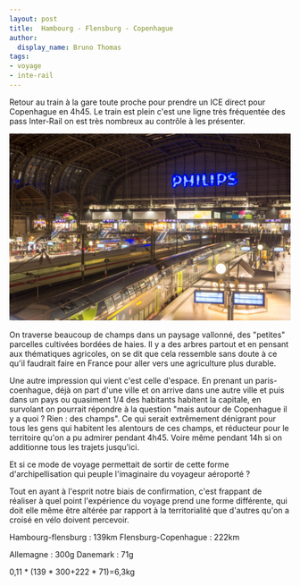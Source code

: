 ```yaml
---
layout: post
title:  Hambourg - Flensburg - Copenhague
author:
  display_name: Bruno Thomas
tags:
- voyage
- inte-rail
---
```

Retour au train à la gare toute proche pour prendre un ICE direct pour Copenhague en 4h45. Le train est plein c'est une ligne très fréquentée des pass Inter-Rail on est très nombreux au contrôle à les  présenter.

![gare de Hambourg](/images/interrail2023/IMGP4178.jpg)

On traverse beaucoup de champs dans un paysage vallonné, des "petites" parcelles cultivées bordées de haies. Il y a des arbres partout et en pensant aux thématiques agricoles, on se dit que cela ressemble sans doute  à ce qu'il faudrait faire en France pour aller vers une agriculture plus durable.

Une autre impression qui vient c'est celle d'espace. En  prenant un paris-coenhague, déjà on part d'une ville et on arrive dans une autre ville et puis dans un pays ou quasiment 1/4 des habitants habitent la capitale, en survolant on pourrait répondre à la question "mais autour de Copenhague il y a quoi ? Rien : des  champs". Ce qui serait extrêmement dénigrant pour tous les gens qui habitent les alentours de ces champs, et réducteur pour le territoire qu'on a pu admirer pendant 4h45. Voire même pendant 14h si on additionne tous les trajets jusqu'ici.

Et si ce mode de voyage permettait de sortir de cette forme d'archipellisation qui peuple l'imaginaire du voyageur aéroporté ?

Tout en ayant à l'esprit notre biais de confirmation, c'est frappant de réaliser à quel point l'expérience du voyage prend une forme différente, qui doit elle même être altérée par rapport à la territorialité que d'autres qu'on a croisé en vélo doivent percevoir.

Hambourg-flensburg : 139km
Flensburg-Copenhague : 222km

Allemagne : 300g
Danemark : 71g

0,11 * (139 * 300+222 * 71)=6,3kg
